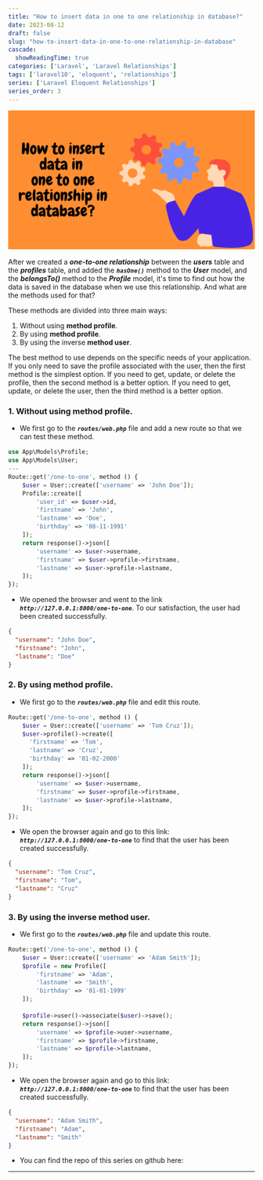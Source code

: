 ```yaml
---
title: "How to insert data in one to one relationship in database?"
date: 2023-08-12
draft: false
slug: "how-to-insert-data-in-one-to-one-relationship-in-database"
cascade:
  showReadingTime: true
categories: ['Laravel', 'Laravel Relationships']
tags: ['laravel10', 'eloquent', 'relationships']
series: ['Laravel Eloquent Relationships']
series_order: 3
---
```

![How to insert data in one to one relationship in database?](/img/blog/laravel-eloquent-one-to-one-relationship-ultimate-guide-2023/en/how-to-insert-data-in-one-to-one-relationship-in-database.png "How to insert data in one to one relationship in database?")

After we created a ***one-to-one relationship*** between the ***users*** table and the ***profiles*** table, and added the ***`hasOne()`*** method to the ***User*** model, and the ***belongsTo()*** method to the ***Profile*** model, it's time to find out how the data is saved in the database when we use this relationship. And what are the methods used for that?

These methods are divided into three main ways:
1. Without using **method profile**.
2. By using **method profile**.
3. By using the inverse **method user**.

The best method to use depends on the specific needs of your application. 
If you only need to save the profile associated with the user, then the first method is the simplest option. 
If you need to get, update, or delete the profile, then the second method is a better option. 
If you need to get, update, or delete the user, then the third method is a better option.

### 1. Without using **method profile**.
* We first go to the ***`routes/web.php`*** file and add a new route so that we can test these method.
```PHP
use App\Models\Profile;
use App\Models\User;
---
Route::get('/one-to-one', method () {
    $user = User::create(['username' => 'John Doe']);
    Profile::create([
        'user_id' => $user->id,
        'firstname' => 'John',
        'lastname' => 'Doe',
        'birthday' => '08-11-1991'
    ]);
    return response()->json([
        'username' => $user->username,
        'firstname' => $user->profile->firstname,
        'lastname' => $user->profile->lastname,
    ]);
});
```

* We opened the browser and went to the link ***`http://127.0.0.1:8000/one-to-one`***. To our satisfaction, the user had been created successfully.
```json
{
  "username": "John Doe",
  "firstname": "John",
  "lastname": "Doe"
}
```

### 2. By using **method profile**.
* We first go to the ***`routes/web.php`*** file and edit this route.
```PHP
Route::get('/one-to-one', method () {
    $user = User::create(['username' => 'Tom Cruz']);
    $user->profile()->create([
      'firstname' => 'Tom',
      'lastname' => 'Cruz',
      'birthday' => '01-02-2000'
    ]);
    return response()->json([
        'username' => $user->username,
        'firstname' => $user->profile->firstname,
        'lastname' => $user->profile->lastname,
    ]);
});
```

* We open the browser again and go to this link: ***`http://127.0.0.1:8000/one-to-one`*** to find that the user has been created successfully.
```json
{
  "username": "Tom Cruz",
  "firstname": "Tom",
  "lastname": "Cruz"
}
```

### 3. By using the inverse **method user**.
* We first go to the ***`routes/web.php`*** file and update this route.
```PHP
Route::get('/one-to-one', method () {
    $user = User::create(['username' => 'Adam Smith']);
    $profile = new Profile([
        'firstname' => 'Adam',
        'lastname' => 'Smith',
        'birthday' => '01-01-1999'
    ]);

    $profile->user()->associate($user)->save();
    return response()->json([
        'username' => $profile->user->username,
        'firstname' => $profile->firstname,
        'lastname' => $profile->lastname,
    ]);
});
```

* We open the browser again and go to this link: ***`http://127.0.0.1:8000/one-to-one`*** to find that the user has been created successfully.
```json
{
  "username": "Adam Smith",
  "firstname": "Adam",
  "lastname": "Smith"
}
```

- You can find the repo of this series on github here:
---